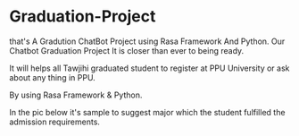 # Graduation-Project
that's A Gradution ChatBot Project using Rasa Framework And Python.
Our Chatbot Graduation Project It is closer than ever to being ready.

It will helps all Tawjihi graduated student to register at PPU University or ask about any thing in PPU.

By using Rasa Framework & Python.

In the pic below it's sample to suggest major which the student fulfilled the admission requirements.
